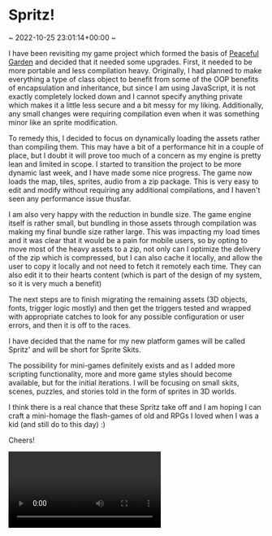 # Spritz!

~ 2022-10-25 23:01:14+00:00 ~

I have been revisiting my game project which formed the basis of [Peaceful Garden](http://peaceful.garden) and decided that it needed some upgrades. First, it needed to be more portable and less compilation heavy. Originally, I had planned to make everything a type of class object to benefit from some of the OOP benefits of encapsulation and inheritance, but since I am using JavaScript, it is not exactly completely locked down and I cannot specify anything private which makes it a little less secure and a bit messy for my liking. Additionally, any small changes were requiring compilation even when it was something minor like an sprite modification.

To remedy this, I decided to focus on dynamically loading the assets rather than compiling them. This may have a bit of a performance hit in a couple of place, but I doubt it will prove too much of a concern as my engine is pretty lean and limited in scope. I started to transition the project to be more dynamic last week, and I have made some nice progress. The game now loads the map, tiles, sprites, audio from a zip package. This is very easy to edit and modify without requiring any additional compilations, and I haven't seen any performance issue thusfar.

I am also very happy with the reduction in bundle size. The game engine itself is rather small, but bundling in those assets through compilation was making my final bundle size rather large. This was impacting my load times and it was clear that it would be a pain for mobile users, so by opting to move most of the heavy assets to a zip, not only can I optimize the delivery of the zip which is compressed, but I can also cache it locally, and allow the user to copy it locally and not need to fetch it remotely each time. They can also edit it to their hearts content (which is part of the design of my system, so it is very much a benefit)

The next steps are to finish migrating the remaining assets (3D objects, fonts, trigger logic mostly) and then get the triggers tested and wrapped with appropriate catches to look for any possible configuration or user errors, and then it is off to the races.

I have decided that the name for my new platform games will be called Spritz' and will be short for Sprite Skits.

The possibility for mini-games definitely exists and as I added more scripting functionality, more and more game styles should become available, but for the initial iterations. I will be focusing on small skits, scenes, puzzles, and stories told in the form of sprites in 3D worlds.

I think there is a real chance that these Spritz take off and I am hoping I can craft a mini-homage the flash-games of old and RPGs I loved when I was a kid (and still do to this day) :)

Cheers!

<video src="/content/media/spritz.webm" />
